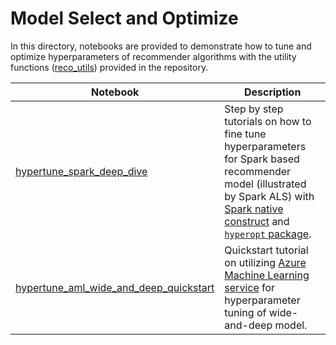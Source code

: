 # Model Select and Optimize

In this directory, notebooks are provided to demonstrate how to tune and optimize hyperparameters of recommender algorithms with the utility functions ([reco_utils](../../reco_utils)) provided in the repository. 

| Notebook | Description | 
| --- | --- | 
| [hypertune_spark_deep_dive](hypertune_spark_deep_dive.ipynb) | Step by step tutorials on how to fine tune hyperparameters for Spark based recommender model (illustrated by Spark ALS) with [Spark native construct](https://spark.apache.org/docs/2.3.1/ml-tuning.html) and [`hyperopt` package](http://hyperopt.github.io/hyperopt/).
| [hypertune_aml_wide_and_deep_quickstart](hypertune_aml_wide_and_deep_quickstart.ipynb) | Quickstart tutorial on utilizing [Azure Machine Learning service](https://azure.microsoft.com/en-us/services/machine-learning-service/) for hyperparameter tuning of wide-and-deep model.